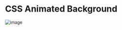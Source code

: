 # CSS Animated Background
![image](https://user-images.githubusercontent.com/72864817/170961576-1833a154-455c-45ee-84f4-02fe929fe54f.png)